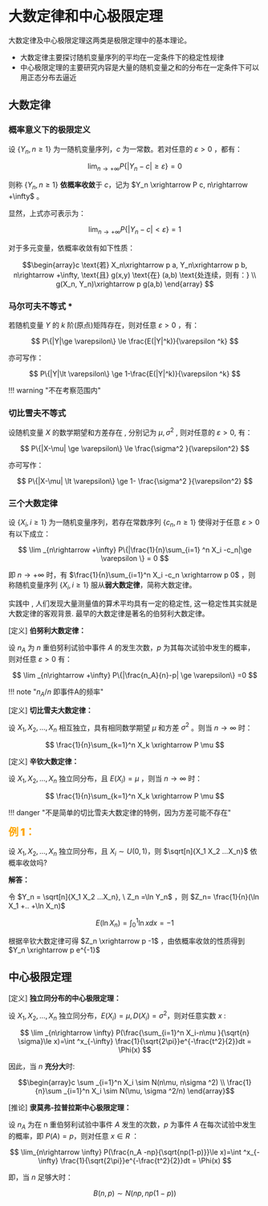 
# 大数定律和中心极限定理

大数定律及中心极限定理这两类是极限定理中的基本理论。

- 大数定律主要探讨随机变量序列的平均在一定条件下的稳定性规律
- 中心极限定理的主要研究内容是大量的随机变量之和的分布在一定条件下可以用正态分布去逼近


## 大数定律

### 概率意义下的极限定义

设 $\{Y_n, n\ge 1\}$ 为一随机变量序列，$c$ 为一常数。若对任意的 $\varepsilon \gt 0$ ，都有：

$$
\lim _{n\rightarrow +\infty} P\{|Y_n  -c|\ge \varepsilon\} = 0
$$

则称 $\{Y_n, n\ge 1\}$ **依概率收敛**于 $c$，记为 $Y_n \xrightarrow P c, n\rightarrow +\infty$ 。

显然，上式亦可表示为：

$$
\lim _{n\rightarrow +\infty} P\{|Y_n  -c|\lt \varepsilon\} = 1
$$

对于多元变量，依概率收敛有如下性质：

$$\begin{array}c
\text{若} X_n\xrightarrow p a, Y_n\xrightarrow p b, n\rightarrow +\infty, \text{且} g(x,y) \text{在} (a,b) \text{处连续，则有：} \\
g(X_n, Y_n)\xrightarrow p g(a,b)
\end{array}
$$

### 马尔可夫不等式 *

若随机变量 $Y$ 的 $k$ 阶(原点)矩阵存在，则对任意 $\varepsilon \gt 0$ ，有：

$$
P\{|Y|\ge \varepsilon\} \le \frac{E(|Y|^k)}{\varepsilon ^k}
$$

亦可写作：

$$
P\{|Y|\lt \varepsilon\} \ge 1-\frac{E(|Y|^k)}{\varepsilon ^k}
$$

!!! warning "不在考察范围内"

### 切比雪夫不等式

设随机变量 $X$ 的数学期望和方差存在 , 分别记为 $\mu, \sigma ^2$ , 则对任意的 $\varepsilon \gt 0$, 有：

$$
P\{|X-\mu| \ge \varepsilon\} \le \frac{\sigma^2 }{\varepsilon^2}
$$

亦可写作：

$$
P\{|X-\mu| \lt \varepsilon\} \ge 1- \frac{\sigma^2 }{\varepsilon^2}
$$

### 三个大数定律

设 $\{X_i, i\ge 1\}$ 为一随机变量序列，若存在常数序列 $\{c_n, n\ge 1\}$ 使得对于任意 $\varepsilon \gt 0$ 有以下成立：

$$
\lim _{n\rightarrow +\infty} P\{|\frac{1}{n}\sum_{i=1} ^n X_i -c_n|\ge \varepsilon \} = 0
$$

即 $n\rightarrow +\infty$ 时，有 $\frac{1}{n}\sum_{i=1}^n X_i -c_n \xrightarrow p 0$ ，则称随机变量序列 $\{X_i, i\ge 1\}$ 服从**弱大数定律**，简称大数定律。

实践中 , 人们发现大量测量值的算术平均具有一定的稳定性, 这一稳定性其实就是大数定律的客观背景. 最早的大数定律是著名的伯努利大数定律。

[定义] **伯努利大数定律：**

设 $n_A$ 为 $n$ 重伯努利试验中事件 $A$ 的发生次数，$p$ 为其每次试验中发生的概率，则对任意 $\varepsilon \gt 0$ 有：

$$
\lim _{n\rightarrow +\infty} P\{|\frac{n_A}{n}-p| \ge \varepsilon\} =0
$$

!!! note "$n_A/n$ 即事件A的频率"

[定义] **切比雪夫大数定律：**

设 $X_1, X_2, ...,X_n$ 相互独立，具有相同数学期望 $\mu$ 和方差 $\sigma^2$ 。则当 $n\rightarrow \infty$ 时：

$$
\frac{1}{n}\sum_{k=1}^n X_k \xrightarrow P \mu
$$

[定义] **辛钦大数定律：**

设 $X_1, X_2, ...,X_n$ 独立同分布，且 $E(X_i) =\mu$ ，则当 $n\rightarrow \infty$ 时：

$$
\frac{1}{n}\sum_{k=1}^n X_k \xrightarrow P \mu
$$

!!! danger "不是简单的切比雪夫大数定律的特例，因为方差可能不存在"

<font style="font-weight: 1000;font-size: 20px" color="orange">例 1：</font>

设 $X_1, X_2, ...,X_n$ 独立同分布，且 $X_i\sim U(0,1)$，则 $\sqrt[n]{X_1 X_2 ...X_n}$ 依概率收敛吗?

**解答：**

令 $Y_n = \sqrt[n]{X_1 X_2 ...X_n}, \ Z_n =\ln Y_n$ ，则 $Z_n= \frac{1}{n}(\ln X_1 +.. +\ln X_n)$

$$
E(\ln X_n)= \int ^1_0 \ln xdx= -1
$$

根据辛钦大数定律可得 $Z_n \xrightarrow p -1$ ，由依概率收敛的性质得到 $Y_n \xrightarrow p e^{-1}$

## 中心极限定理

[定义] **独立同分布的中心极限定理：**

设 $X_1, X_2, ...,X_n$ 独立同分布，$E(X_i)=\mu, D(X_i)=\sigma^2$，则对任意实数 $x$ :

$$
\lim _{n\rightarrow \infty} P(\frac{\sum_{i=1}^n X_i-n\mu }{\sqrt{n} \sigma}\le x)=\int ^x_{-\infty} \frac{1}{\sqrt{2\pi}}e^{-\frac{t^2}{2}}dt = \Phi(x)
$$

因此，当 $n$ **充分大**时:

$$\begin{array}c
\sum _{i=1}^n X_i \sim N(n\mu, n\sigma ^2)
\\ \frac{1}{n}\sum _{i=1}^n X_i \sim N(\mu, \sigma ^2/n)
\end{array}$$

[推论] **隶莫弗-拉普拉斯中心极限定理：**

设 $n_A$ 为在 n 重伯努利试验中事件 $A$ 发生的次数，$p$ 为事件 $A$ 在每次试验中发生的概率，即 $P(A)=p$，则对任意 $x\in R$ ：

$$
\lim_{n\rightarrow \infty} P(\frac{n_A -np}{\sqrt{np(1-p)}}\le x)=\int ^x_{-\infty} \frac{1}{\sqrt{2\pi}}e^{-\frac{t^2}{2}}dt = \Phi(x)
$$

即，当 $n$ 足够大时：

$$
B(n,p)\sim N(np, np(1-p))
$$

